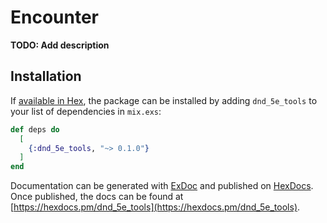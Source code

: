 # Encounter

**TODO: Add description**

## Installation

If [available in Hex](https://hex.pm/docs/publish), the package can be installed
by adding `dnd_5e_tools` to your list of dependencies in `mix.exs`:

```elixir
def deps do
  [
    {:dnd_5e_tools, "~> 0.1.0"}
  ]
end
```

Documentation can be generated with [ExDoc](https://github.com/elixir-lang/ex_doc)
and published on [HexDocs](https://hexdocs.pm). Once published, the docs can
be found at [https://hexdocs.pm/dnd_5e_tools](https://hexdocs.pm/dnd_5e_tools).

